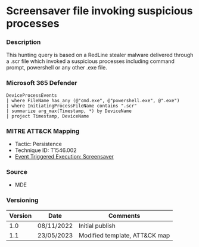 # Screensaver file invoking suspicious processes

### Description

This hunting query is based on a RedLine stealer malware delivered through a .scr file which invoked a suspicious processes including command prompt, powershell or any other .exe file.

### Microsoft 365 Defender
```
DeviceProcessEvents
| where FileName has_any (@"cmd.exe", @"powershell.exe", @".exe")
| where InitiatingProcessFileName contains ".scr"
| summarize arg_max(Timestamp, *) by DeviceName
| project Timestamp, DeviceName
```

### MITRE ATT&CK Mapping
- Tactic: Persistence
- Technique ID: T1546.002
- [Event Triggered Execution: Screensaver](https://attack.mitre.org/techniques/T1546/002/)

### Source
- MDE

### Versioning
| Version       | Date          | Comments                      |
| ------------- |---------------| ------------------------------|
| 1.0           | 08/11/2022    | Initial publish               |
| 1.1           | 23/05/2023    | Modified template, ATT&CK map |

